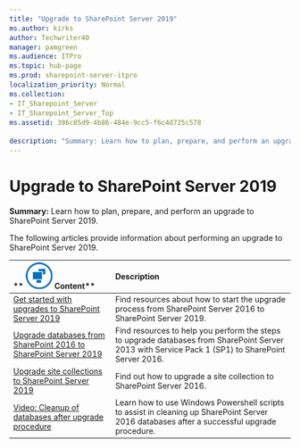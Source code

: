 ```yaml
---
title: "Upgrade to SharePoint Server 2019"
ms.author: kirks
author: Techwriter40
manager: pamgreen
ms.audience: ITPro
ms.topic: hub-page
ms.prod: sharepoint-server-itpro
localization_priority: Normal
ms.collection:
- IT_Sharepoint_Server
- IT_Sharepoint_Server_Top
ms.assetid: 396c85d9-4b86-484e-9cc5-f6c4d725c578

description: "Summary: Learn how to plan, prepare, and perform an upgrade to SharePoint Server 2019."
---
```


# Upgrade to SharePoint Server 2019

 **Summary:** Learn how to plan, prepare, and perform an upgrade to SharePoint Server 2019. 
  
The following articles provide information about performing an upgrade to SharePoint Server 2019.
  
|**        ![Building blocks](../media/mod_icon_buildingblock_M.png)          Content**|**Description**|
|:-----|:-----|
|[Get started with upgrades to SharePoint Server 2019](get-started-with-upgrade-2019.md) <br/> |Find resources about how to start the upgrade process from SharePoint Server 2016 to SharePoint Server 2019.  <br/> |
|[Upgrade databases from SharePoint 2016 to SharePoint Server 2019](upgrade-databases-2019.md) <br/> |Find resources to help you perform the steps to upgrade databases from SharePoint Server 2013 with Service Pack 1 (SP1) to SharePoint Server 2016.  <br/> |
|[Upgrade site collections to SharePoint Server 2019](upgrade-a-site-collection-2019.md) <br/> |Find out how to upgrade a site collection to SharePoint Server 2016.  <br/> |
|[Video: Cleanup of databases after upgrade procedure](video-cleanup-of-databases-after-upgrade-procedure.md) <br/> |Learn how to use Windows Powershell scripts to assist in cleaning up SharePoint Server 2016 databases after a successful upgrade procedure.  <br/> |
   

